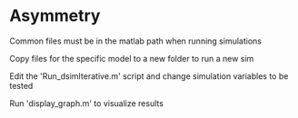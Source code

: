 # Asymmetry

Common files must be in the matlab path when running simulations

Copy files for the specific model to a new folder to run a new sim

Edit the 'Run_dsimIterative.m' script and change simulation variables to be tested

Run 'display_graph.m' to visualize results
